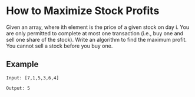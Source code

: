 # How to Maximize Stock Profits
Given an array, where ith element is the price of a given stock on day i.
You are only permitted to complete at most one transaction (i.e., buy one and sell one share of the stock). Write an algorithm to find the maximum profit.
You cannot sell a stock before you buy one.

## Example

```
Input: [7,1,5,3,6,4]

Output: 5

```

